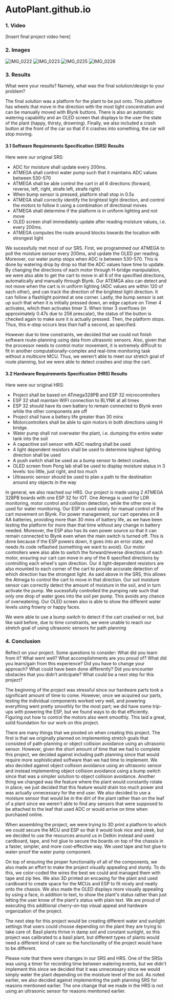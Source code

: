 # AutoPlant.github.io
### 1. Video

[Insert final project video here]

### 2. Images
![IMG_0222](https://github.com/JiaxiaoGabrielZhangEE/AutoPlant.github.io/assets/157425369/ffa7cc6c-ceb5-4a2c-a873-5453f4be1f71)
![IMG_0223](https://github.com/JiaxiaoGabrielZhangEE/AutoPlant.github.io/assets/157425369/f169b22e-737a-4caf-b170-8d3ec87e9a46)
![IMG_0225](https://github.com/JiaxiaoGabrielZhangEE/AutoPlant.github.io/assets/157425369/178cd1e2-83c7-4be8-bf4b-744dda9307da)
![IMG_0226](https://github.com/JiaxiaoGabrielZhangEE/AutoPlant.github.io/assets/157425369/4003c6b6-a0ad-49b6-bb3f-62a708ec9454)

### 3. Results

What were your results? Namely, what was the final solution/design to your problem?

The final solution was a platform for the plant to be put onto. This platform has wheels that move in the direction with the most light concentration and can be manually moved with Blynk buttons. There is also an automatic watering capability and an OLED screen that displays to the user the state of the plant (happy, thirsty, drowning). Finally, we also included a crash button at the front of the car so that if it crashes into something, the car will stop moving. 

#### 3.1 Software Requirements Specification (SRS) Results

Here were our original SRS:

* ADC for moisture shall update every 200ms.
* ATMEGA shall control water pump such that it maintains ADC values between 530-570
* ATMEGA shall be able control the cart in all 6 directions (forward, reverse, left, right, strafe left, strafe right)
* When bump sensor is pressed, platform shall stop in 0.5s
* ATMEGA shall correctly identify the brightest light direction, and control the motors to follow it using a combination of directional moves
* ATMEGA shall determine if the platform is in uniform lighting and not move
* OLED screen shall immediately update after reading moisture values, i.e. every 200ms.
* ATMEGA computes the route around blocks towards the location with strongest light

We sucessfully met most of our SRS. First, we programmed our ATMEGA to poll the moisture sensor every 200ms, and update the OLED per reading. Moreover, our water pump stops when ADC is between 530-570. This is done by watering drop by drop so that the ADC values have time to update. By changing the directions of each motor through H-bridge manipulation, we were also able to get the cart to move in all 6 of the specified directions, automatically and manually through Blynk. Our ATEMGA also can detect and not move when the cart is in uniform lighting (ADC values are within 120 of each other), and can track the direction of the brightest light direction. It can follow a flashlight pointed at one corner. Lastly, the bump sensor is set up such that when it is initially pressed down, an edge capture on Timer 4 activates, which then activates timer 3. When timer 3 overflows (in approximately 0.47s due to 256 prescalar), the status of the button is checked again to make sure it is actually pressed. Then, the platform stops. Thus, this e-stop occurs less than half a second, as specified.

However due to time constraints, we decided that we could not finish software route-planning using data from ultrasonic sensors. Also, given that the processor needs to control motor movement, it is extremely difficult to fit in another computationally-complex and real-time monitoring task without a multicore MCU. Thus, we weren't able to meet our stretch goal of route planning, but we were able to detect crashes and stop the cart. 

#### 3.2 Hardware Requirements Specification (HRS) Results

Here were our original HRS:
* Project shall be based on ATmega328PB and ESP 32 microcontrollers
* ESP 32 shall maintain WIFI connection to BLYNK at all times
* ESP 32 should have its own battery to remain connected to Blynk even while the other components are off
* Project shall have a battery life greater than 30 mins
* Motorcontrollers shall be able to spin motors in both directions using H bridge. 
* Water pump shall not overwater the plant, i.e. dumping the entire water tank into the soil
* A capacitive soil sensor with ADC reading shall be used
* 4 light dependent resistors shall be used to determine bighest lighting direction shall be used
* A push switch shall be used as a bump sensor to detect crashes. 
* OLED screen from Pong lab shall be used to display moisture status in 3 levels: too little, just right, and too much
* Ultrasonic sensor should be used to plan a path to the destination around any objects in the way

In general, we also reached our HRS. Our project is made using 2 ATMEGA 328PB boards with one ESP 32 for IOT. One Atmega is used for LDR monitoring, motor control and collision detection, while the other one is used for water monitoring. Our ESP is used solely for manual control of the cart movement on Blynk. For power management, our cart operates on 8 AA batteries, providing more than 30 mins of battery life, as we have been testing the platform for more than that time without any change in battery needed. Moreover, the ESP also has its own power source so that it can remain connected to Blynk even when the main switch is turned off. This is done because if the ESP powers down, it goes into an error state, and needs its code reflashed (something we want to avoid). Our motor controllers were also able to switch the forward/reverse directions of each motor, ensuring our cart can move in any of the 6 specified directions by controlling each wheel's spin direction. Our 4 light-dependent resistors are also mounted to each corner of the cart to provide accurate detection of which direction has the strongest light. As said above in the SRS, this allows the Atmega to control the cart to move in that direction. Our soil moisture sensor can correctly detect the amount of moisture in the soil, and in turn activate the pump. We sucessfully controlled the pumping rate such that only one drop of water goes into the soil per pump. This avoids any chance of overwatering. Our OLED screen also is able to show the different water levels using frowny or happy faces. 

We were able to use a bump switch to detect if the cart crashed or not, but like said before, due to time constraints, we were unable to reach our stretch goal of using ultrasonic sensors for path planning

### 4. Conclusion

Reflect on your project. Some questions to consider: What did you learn from it? What went well? What accomplishments are you proud of? What did you learn/gain from this experience? Did you have to change your approach? What could have been done differently? Did you encounter obstacles that you didn’t anticipate? What could be a next step for this project?

The beginning of the project was stressful since our hardware parts took a significant amount of time to come. However, once we acquired our parts, testing the individual components worked very well, and powering everything went pretty smoothly for the most part; we did have some trip-ups with powering the ESP, but we found ways to do that efficiently. Figuring out how to control the motors also went smoothly. This laid a great, solid foundation for our work on this project. 

There are many things that we pivoted on when creating this project. The first is that we originally planned on implementing stretch goals that consisted of path-planning or object collision avoidance using an ultrasonic sensor. However, given the short amount of time that we had to complete this project, we decided against including path planning since that would require more sophisticated software than we had time to implement. We also decided against object collision avoidance using an ultrasonic sensor and instead implementing object collision avoidance using a bump switch since that was a simpler solution to object collision avoidance. Another thing we changed was the feature where the plant would constantly rotate in place; we just decided that this feature would drain too much power and was actually unnecessary for the end user. We also decided to use a moisture sensor that would be in the dirt of the plant rather than on the leaf of a plant since we weren't able to find any sensors that were supposed to be attached to the leaf that used ADC or would arrive on time when purchased online. 

When assembling the project, we were trying to 3D print a platform to which we could secure the MCU and ESP so that it would look nice and sleek, but we decided to use the resources around us in Detkin instead and used cardboard, tape, and hot glue to secure the boards on top of the chassis in a faster, simpler, and more cost-effective way. We used tape and hot glue to water-proof the water pump component.

On top of ensuring the proper functionality of all of the components, we also made an effort to make the project visually appealing and sturdy. To do this, we color-coded the wires the best we could and managed them with tape and zip ties. We also 3D printed an encasing for the plant and used cardboard to create space for the MCUs and ESP to fit nicely and neatly onto the chassis. We also made the OLED displays more visually appealing by using a face, in addition to text, to show the plant's status rather than just letting the user know of the plant's status with plain text. We are proud of executing this additional cherry-on-top visual appeal and hardware organization of the project. 

The next step for this project would be creating different water and sunlight settings that users could choose depending on the plant they are trying to take care of. Basil plants thrive in damp soil and constant sunlight, so this project was calibrated to a basil plant, but different types of plants would need a different kind of care so the functionality of the project would have to be different. 

Please note that there were changes in our SRS and HRS. One of the SRSs was using a timer for recording time between watering events, but we didn't implement this since we decided that it was unnecessary since we would simply water the plant depending on the moisture level of the soil. As noted earlier, we also decided against implementing the path planning SRS for reasons mentioned earlier. The one change that we made in the HRS is not using an ultrasonic sensor for reasons mentioned earlier.
